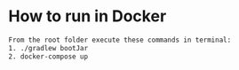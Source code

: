 # How to run in Docker

```bash
From the root folder execute these commands in terminal:
1. ./gradlew bootJar
2. docker-compose up
```

